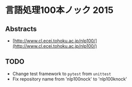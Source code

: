 # 言語処理100本ノック 2015

## Abstracts

- [http://www.cl.ecei.tohoku.ac.jp/nlp100/](http://www.cl.ecei.tohoku.ac.jp/nlp100/)

## TODO

- Change test framework to `pytest` from `unittest`
- Fix repository name from 'nlp100nock' to 'nlp100knock'
